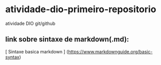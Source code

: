 # atividade-dio-primeiro-repositorio
atividade DIO  git/github

## link sobre sintaxe de markdown(.md):
[ Sintaxe basica markdown ]  (https://www.markdownguide.org/basic-syntax)
